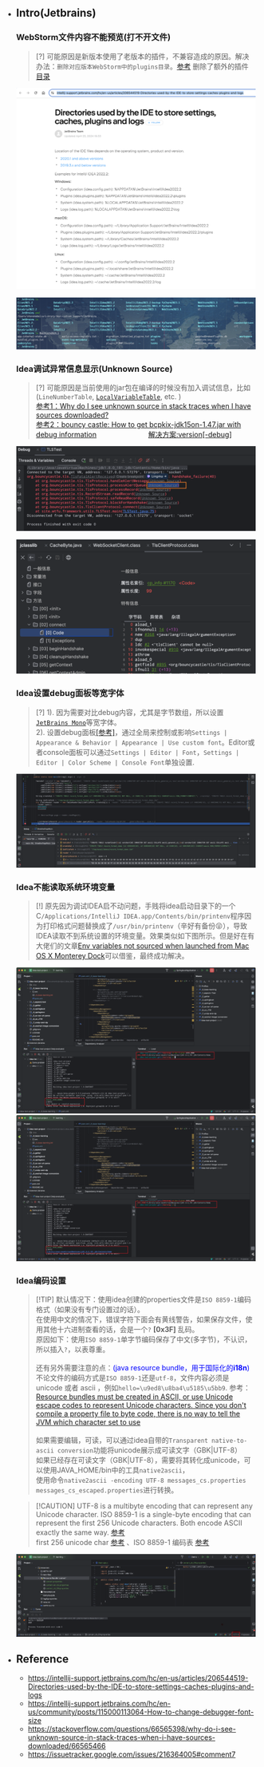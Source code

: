 * ## Intro(Jetbrains)

    ### WebStorm文件内容不能预览(打不开文件)
    
    > [?] 可能原因是新版本使用了老版本的插件，不兼容造成的原因。解决办法：`删除对应版本WebStorm中的plugins目录`。[参考](https://intellij-support.jetbrains.com/hc/en-us/community/posts/360010609860-Intellij-cannot-view-any-file-content) 删除了额外的插件 [目录](https://intellij-support.jetbrains.com/hc/en-us/articles/206544519-Directories-used-by-the-IDE-to-store-settings-caches-plugins-and-logs)

    <!-- panels:start -->
    <!-- div:left-panel-40 -->
    ![](/.images/devops/os/softwares/jetbrains-readme-01.png ':size=100%')
    <!-- div:right-panel-60 -->
    ![](/.images/devops/os/softwares/jetbrains-readme-02.png ':size=100%')
    <!-- panels:end -->

    ### Idea调试异常信息显示(Unknown Source)

    > [?] 可能原因是当前使用的jar包在编译的时候没有加入调试信息，比如(`LineNumberTable`, [`LocalVariableTable`](/docs/doc/advance/javastrace.md#localvariabletable), etc. )
    <br> [参考1：Why do I see unknown source in stack traces when I have sources downloaded?](https://stackoverflow.com/questions/66565398/why-do-i-see-unknown-source-in-stack-traces-when-i-have-sources-downloaded/66565466)
    <br> [参考2：bouncy castle: How to get bcpkix-jdk15on-1.47.jar with debug information](https://stackoverflow.com/questions/12894129/bouncy-castle-how-to-get-bcpkix-jdk15on-1-47-jar-with-debug-information) <span style="padding-left:100px">[解决方案:version[-debug]](https://github.com/bcgit/bc-java/issues/1450)</span>

    <!-- panels:start -->
    <!-- div:left-panel-60 -->
    ![](/.images/devops/os/softwares/idea-stacktrace-unknown-source-01.png ':size=100%')
    <!-- div:right-panel-40 -->
    ![](/.images/devops/os/softwares/idea-stacktrace-unknown-source-02.png ':size=95%')
    <!-- panels:end -->

    ### Idea设置debug面板等宽字体

    > [?] 1). 因为需要对比debug内容，尤其是字节数组，所以设置[`JetBrains Mono`](https://www.jetbrains.com/zh-cn/lp/mono/)等宽字体。
    <br>2). 设置debug面板[\[参考\]](https://intellij-support.jetbrains.com/hc/en-us/community/posts/115000113064-How-to-change-debugger-font-size)，通过全局来控制或影响`Settings | Appearance & Behavior | Appearance | Use custom font`。Editor或者console面板可以通过`Settings | Editor | Font`，`Settings | Editor | Color Scheme | Console Font`单独设置.

    ![](/.images/devops/os/softwares/idea-display-width-font-01.png ':size=100%')

    ### Idea不能读取系统环境变量

    > [!] 原先因为调试IDEA启不动问题，手贱将idea启动目录下的一个C`/Applications/IntelliJ IDEA.app/Contents/bin/printenv`程序因为打印格式问题替换成了`/usr/bin/printenv`（辛好有备份:stuck_out_tongue_closed_eyes:），导致IDEA读取不到系统设置的环境变量。效果类似如下图所示。但是好在有大佬们的文章[Env variables not sourced when launched from Mac OS X Monterey Dock](https://issuetracker.google.com/issues/216364005#comment7)可以借鉴，最终成功解决。

    ![](/.images/devops/os/softwares/idea-not-read-env-01.png ':size=49%')
    ![](/.images/devops/os/softwares/idea-not-read-env-02.png ':size=49%')

    ### Idea编码设置

    > [!TIP] 默认情况下：使用idea创建的properties文件是`ISO 8859-1`编码格式（如果没有专门设置过的话）。
    <br>在使用中文的情况下，错误字符下面会有黄线警告，如果保存文件，使用其他十六进制查看的话，会是一个`?` **[0x3F]** 乱码。
    <br>原因如下：使用`ISO 8859-1`单字节编码保存了中文(多字节)，不认识，所以插入`?`，以表尊重。
    <br><br>还有另外需要注意的点：<span style='color:blue'>(java resource bundle，用于国际化的**i18n**)</span>
    <br>不论文件的编码方式是`ISO 8859-1`还是`utf-8`，文件内容必须是 unicode 或者 ascii ，例如`hello=\u9ed8\u8ba4\u5185\u5bb9`. 参考：[Resource bundles must be created in ASCII, or use Unicode escape codes to represent Unicode characters. Since you don't compile a property file to byte code, there is no way to tell the JVM which character set to use](https://docs.jboss.org/seam/2.2.1.CR3/reference/en-US/html/i18n.html#d0e14039)
    <br><br>如果需要编辑，可读，可以通过idea自带的`Transparent native-to-ascii conversion`功能将unicode展示成可读文字（GBK|UTF-8）
    <br>如果已经存在可读文字（GBK|UTF-8），需要将其转化成unicode，可以使用JAVA_HOME/bin中的工具`native2ascii`，
    <br>使用命令`native2ascii -encoding UTF-8 messages_cs.properties messages_cs_escaped.properties`进行转换。

    > [!CAUTION] UTF-8 is a multibyte encoding that can represent any Unicode character. ISO 8859-1 is a single-byte encoding that can represent the first 256 Unicode characters. Both encode ASCII exactly the same way. [参考](https://stackoverflow.com/questions/7048745/what-is-the-difference-between-utf-8-and-iso-8859-1/7048774#7048774)
    <br> first 256 unicode char [参考](https://www.utf8-chartable.de/) 、ISO 8859-1 编码表 [参考](https://en.wikipedia.org/wiki/ISO/IEC_8859-1#Code_page_layout)

    ![](/.images/devops/os/softwares/idea-encoding-01.png ':size=100%')

* ## Reference

    * https://intellij-support.jetbrains.com/hc/en-us/articles/206544519-Directories-used-by-the-IDE-to-store-settings-caches-plugins-and-logs
    * https://intellij-support.jetbrains.com/hc/en-us/community/posts/115000113064-How-to-change-debugger-font-size
    * https://stackoverflow.com/questions/66565398/why-do-i-see-unknown-source-in-stack-traces-when-i-have-sources-downloaded/66565466
    * https://issuetracker.google.com/issues/216364005#comment7
